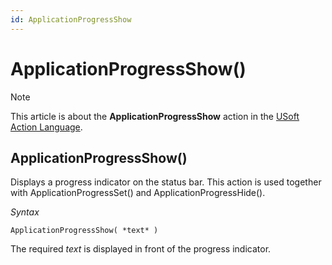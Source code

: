 ```yaml
---
id: ApplicationProgressShow
---
```


# ApplicationProgressShow()



> [!NOTE]
> This article is about the **ApplicationProgressShow** action in the [USoft Action Language](/docs/Task_flow/Action_Language_reference/USoft_Action_Language.md).

## **ApplicationProgressShow()**

Displays a progress indicator on the status bar. This action is used together with ApplicationProgressSet() and ApplicationProgressHide().

*Syntax*

```
ApplicationProgressShow( *text* )
```

The required *text* is displayed in front of the progress indicator.